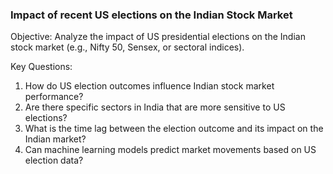 ### Impact of recent US elections on the Indian Stock Market

Objective: Analyze the impact of US presidential elections on the Indian stock market (e.g., Nifty 50, Sensex, or sectoral indices).

Key Questions:
1) How do US election outcomes influence Indian stock market performance?
2) Are there specific sectors in India that are more sensitive to US elections?
3) What is the time lag between the election outcome and its impact on the Indian market?
4) Can machine learning models predict market movements based on US election data?
